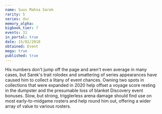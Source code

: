 ```yaml
---
name: Suus Mahna Sarek
rarity: 5
series: dsc
memory_alpha:
bigbook_tier: 7
events: 31
in_portal: true
date: 15/02/2018
obtained: Event
mega: true
published: true
---
```


His numbers don't jump off the page and aren't even average in many cases, but Sarek's trait rolodex and smattering of series appearances have caused him to collect a litany of event chances. Owning two spots in collections that were expanded in 2020 help offset a voyage score resting in the dumpster and the presumable loss of blanket Discovery event bonuses. Slow, but strong, trigglerless arena damage should find use on most early-to-midgame rosters and help round him out, offering a wider array of value to various rosters.
